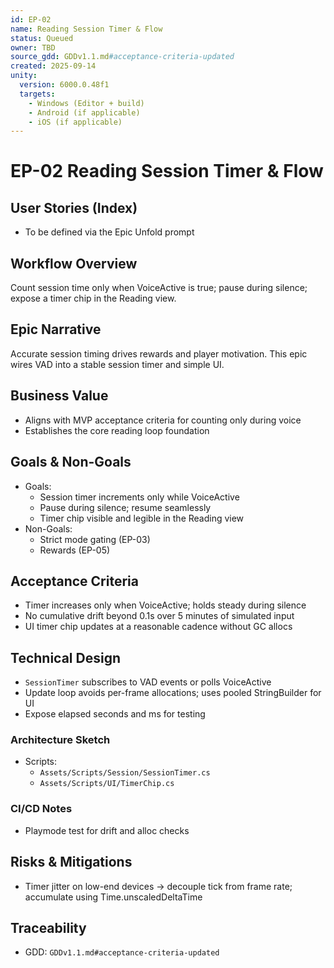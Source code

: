 ```yaml
---
id: EP-02
name: Reading Session Timer & Flow
status: Queued
owner: TBD
source_gdd: GDDv1.1.md#acceptance-criteria-updated
created: 2025-09-14
unity:
  version: 6000.0.48f1
  targets:
    - Windows (Editor + build)
    - Android (if applicable)
    - iOS (if applicable)
---
```


# EP-02 Reading Session Timer & Flow

## User Stories (Index)

- To be defined via the Epic Unfold prompt

## Workflow Overview

Count session time only when VoiceActive is true; pause during silence; expose a timer chip in the Reading view.

## Epic Narrative

Accurate session timing drives rewards and player motivation. This epic wires VAD into a stable session timer and simple UI.

## Business Value

- Aligns with MVP acceptance criteria for counting only during voice
- Establishes the core reading loop foundation

## Goals & Non-Goals

- Goals:
  - Session timer increments only while VoiceActive
  - Pause during silence; resume seamlessly
  - Timer chip visible and legible in the Reading view
- Non-Goals:
  - Strict mode gating (EP-03)
  - Rewards (EP-05)

## Acceptance Criteria

- Timer increases only when VoiceActive; holds steady during silence
- No cumulative drift beyond 0.1s over 5 minutes of simulated input
- UI timer chip updates at a reasonable cadence without GC allocs

## Technical Design

- `SessionTimer` subscribes to VAD events or polls VoiceActive
- Update loop avoids per-frame allocations; uses pooled StringBuilder for UI
- Expose elapsed seconds and ms for testing

### Architecture Sketch

- Scripts:
  - `Assets/Scripts/Session/SessionTimer.cs`
  - `Assets/Scripts/UI/TimerChip.cs`

### CI/CD Notes

- Playmode test for drift and alloc checks

## Risks & Mitigations

- Timer jitter on low-end devices → decouple tick from frame rate; accumulate using Time.unscaledDeltaTime

## Traceability

- GDD: `GDDv1.1.md#acceptance-criteria-updated`
